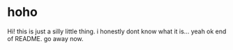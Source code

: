 # hoho

Hi!
this is just a silly little thing.
i honestly dont know what it is...
yeah ok end of README. go away now.

